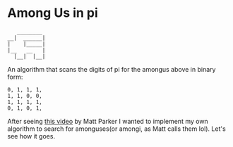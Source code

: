 # Among Us in pi

```
   ________
__|  ______|
|    |_____|
|__   __   | 
  |__|  |__|
```

An algorithm that scans the digits of pi for the amongus above in binary form:

```
0, 1, 1, 1,
1, 1, 0, 0,
1, 1, 1, 1,
0, 1, 0, 1,
```

After seeing [this video](https://www.youtube.com/watch?v=dET2l8l3upU) by Matt Parker I wanted to implement my own algorithm to search for amonguses(or amongi, as Matt calls them lol). Let's see how it goes.
